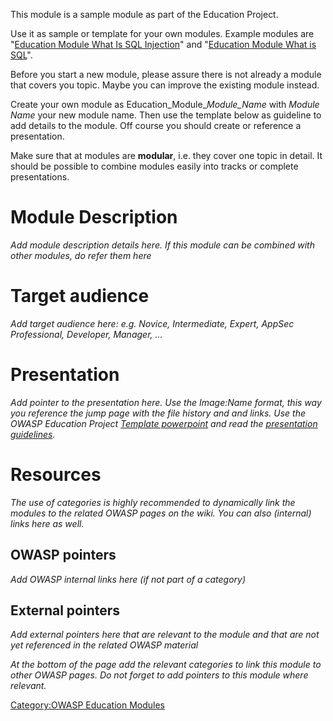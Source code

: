 This module is a sample module as part of the Education Project.

Use it as sample or template for your own modules. Example modules are
"[Education Module What Is SQL
Injection](Education_Module_What_Is_SQL_Injection "wikilink")" and
"[Education Module What is
SQL](Education_Module_What_is_SQL "wikilink")".

Before you start a new module, please assure there is not already a
module that covers you topic. Maybe you can improve the existing module
instead.

Create your own module as Education_Module_*Module_Name* with *Module
Name* your new module name. Then use the template below as guideline to
add details to the module. Off course you should create or reference a
presentation.

Make sure that at modules are **modular**, i.e. they cover one topic in
detail. It should be possible to combine modules easily into tracks or
complete presentations.

# Module Description

*Add module description details here. If this module can be combined
with other modules, do refer them here*

# Target audience

*Add target audience here: e.g. Novice, Intermediate, Expert, AppSec
Professional, Developer, Manager, ...*

# Presentation

*Add pointer to the presentation here. Use the Image:Name format, this
way you reference the jump page with the file history and and links. Use
the OWASP Education Project [Template
powerpoint](:Image:Education_Project_Template.zip "wikilink") and read
the [presentation
guidelines](:Category:OWASP_Presentations#OWASP_Education_Presentation_Guidelines "wikilink").*

# Resources

*The use of categories is highly recommended to dynamically link the
modules to the related OWASP pages on the wiki. You can also (internal)
links here as well.*

## OWASP pointers

*Add OWASP internal links here (if not part of a category)*

## External pointers

*Add external pointers here that are relevant to the module and that are
not yet referenced in the related OWASP material*

*At the bottom of the page add the relevant categories to link this
module to other OWASP pages. Do not forget to add pointers to this
module where relevant.*

[Category:OWASP Education
Modules](Category:OWASP_Education_Modules "wikilink")